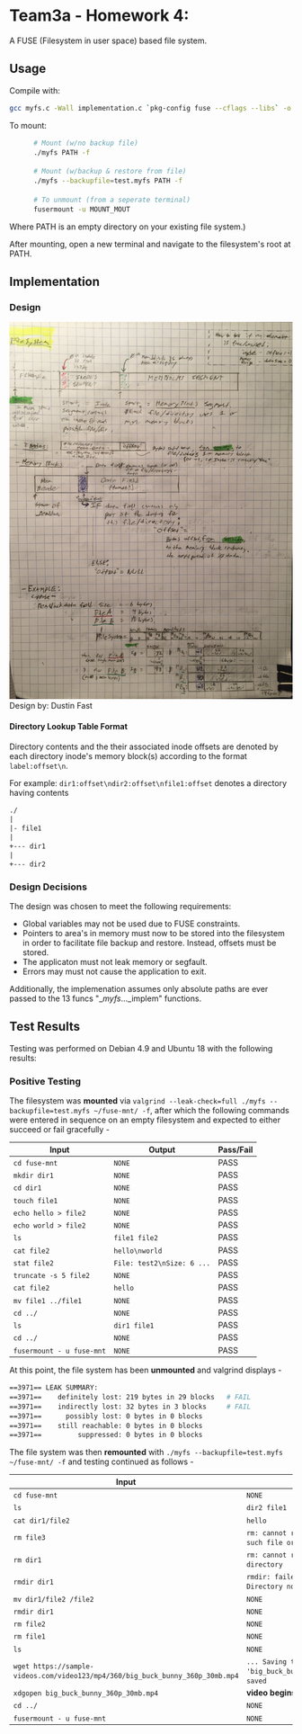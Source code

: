 # Team3a - Homework 4: 

A FUSE (Filesystem in user space) based file system.

## Usage

Compile with:
``` sh
gcc myfs.c -Wall implementation.c `pkg-config fuse --cflags --libs` -o myfs
```

To mount:  

``` sh
      # Mount (w/no backup file)
      ./myfs PATH -f
    
      # Mount (w/backup & restore from file)
      ./myfs --backupfile=test.myfs PATH -f

      # To unmount (from a seperate terminal)
      fusermount -u MOUNT_MOUT
```

Where PATH is an empty directory on your existing file system.)
    
After mounting, open a new terminal and navigate to the filesystem's root at PATH.

## Implementation


### Design

<img src="https://github.com/dustinfast/myfs/raw/master/img/fs_design.jpg" width="600">
Design by: Dustin Fast
    


#### Directory Lookup Table Format
Directory contents and the their associated inode offsets are denoted by each directory inode's memory block(s) according to the format `label:offset\n`. 

For example: `dir1:offset\ndir2:offset\nfile1:offset` denotes a directory having contents

```
./
|
|- file1
|
+--- dir1
|
+--- dir2
```

### Design Decisions
The design was chosen to meet the following requirements:

* Global variables may not be used due to FUSE constraints.
* Pointers to area's in memory must now to be stored into the filesystem in order to facilitate file backup and restore. Instead, offsets must be stored.
* The applicaton must not leak memory or segfault.
* Errors may must not cause the application to exit.

Additionally, the implemenation assumes only absolute paths are ever passed to the 13 funcs "__myfs_..._implem" functions.

## Test Results

Testing was performed on Debian 4.9 and Ubuntu 18 with the following results:

### Positive Testing 

The filesystem was **mounted** via `valgrind --leak-check=full ./myfs --backupfile=test.myfs ~/fuse-mnt/ -f`, after which the following commands were entered in sequence on an empty filesystem and expected to either succeed or fail gracefully -

| Input     |  Output   | Pass/Fail  |
| --------- | --------- | ---------- |
| `cd fuse-mnt`          |  `NONE`         | PASS |
| `mkdir dir1`          |  `NONE`         | PASS |
| `cd dir1`             |  `NONE`         | PASS |     
| `touch file1`         |  `NONE`         | PASS |
| `echo hello > file2` |  `NONE`   |  PASS    |
| `echo world > file2` |  `NONE`   |  PASS    |
| `ls`                  |  `file1 file2`         | PASS |
| `cat file2`           | `hello\nworld`        | PASS|
| `stat file2`          |  `File: test2\nSize: 6 ...` |  PASS    |
| `truncate -s 5 file2` |  `NONE`    |  PASS    |
| `cat file2`           | `hello`        | PASS|
| `mv file1 ../file1`   | `NONE` | PASS |
| `cd ../` | `NONE` | PASS |
| `ls`     |  `dir1 file1`         | PASS |
| `cd ../` | `NONE` | PASS |
| `fusermount - u fuse-mnt` | `NONE` | PASS |

At this point, the file system has been **unmounted** and valgrind displays -

``` sh
==3971== LEAK SUMMARY:
==3971==    definitely lost: 219 bytes in 29 blocks   # FAIL
==3971==    indirectly lost: 32 bytes in 3 blocks     # FAIL
==3971==      possibly lost: 0 bytes in 0 blocks
==3971==    still reachable: 0 bytes in 0 blocks
==3971==         suppressed: 0 bytes in 0 blocks
```

The file system was then **remounted** with `./myfs --backupfile=test.myfs ~/fuse-mnt/ -f` and testing continued as follows -

| Input     |  Output   | Pass/Fail  |
| --------- | --------- | ---------- |
| `cd fuse-mnt`          |  `NONE`         | PASS |
| `ls`                   | `dir2 file1` | PASS |
| `cat dir1/file2`        | `hello` | PASS |
| `rm file3`             | `rm: cannot remove 'file3': No such file or directory` | PASS |
| `rm dir1` |  `rm: cannot remove 'dir1': Is a directory` |  PASS    |
| `rmdir dir1` |  `rmdir: failed to remove 'dir1': Directory not empty` |  PASS |
| `mv dir1/file2 /file2` | `NONE` | PASS |
| `rmdir dir1` |  `NONE` |  PASS |
| `rm file2` | `NONE` | PASS |
| `rm file1` |  `NONE`    |  PASS  |
| `ls` | `NONE` | PASS |
| `wget https://sample-videos.com/video123/mp4/360/big_buck_bunny_360p_30mb.mp4` | `... Saving to 'big_buck_bunny_360p_30mb.mp4'... saved` | PASS |
| `xdgopen big_buck_bunny_360p_30mb.mp4` | **video begins playing** | PASS |
| `cd ../` |  `NONE` |  PASS    |
| `fusermount - u fuse-mnt` | `NONE` | PASS |

